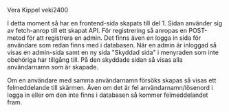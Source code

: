 Vera Kippel veki2400

I detta moment så har en frontend-sida skapats till del 1.
Sidan använder sig av fetch-anrop till ett skapat API. För registrering så anropas en POST-metod för att registrera en admin. Det finns även en logga in sida för användare som redan finns med i databasen.
När en admin är inloggad så visas en admin-sida samt en ny sida "Skyddad sida" i menyraden som inte obehöriga har tillgång till. På den skyddade sidan så visas alla användarnamn som är skapade.

Om en användare med samma användarnamn försöks skapas så visas ett felmeddelande till skärmen. Även om det är fel användarnamn/lösenord i logga in eller om den inte finns i databasen så kommer felmeddelandet fram.